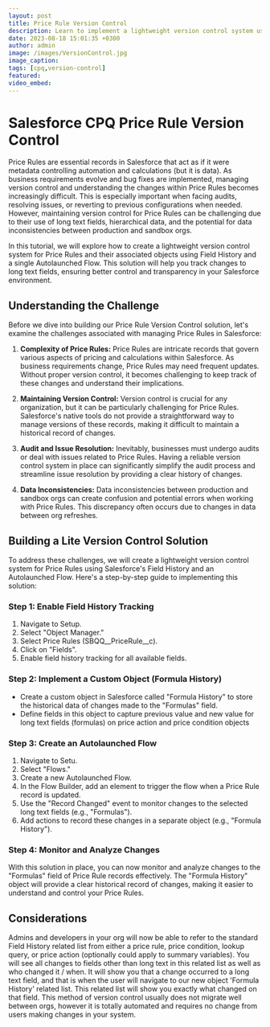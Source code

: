 ```yaml
---
layout: post
title: Price Rule Version Control
description: Learn to implement a lightweight version control system using Field History and Autolaunched Flows to track changes in long text fields, ensuring smoother audits, issue resolutions, and an error-free Salesforce environment.
date: 2023-08-18 15:01:35 +0300
author: admin
image: /images/VersionControl.jpg
image_caption: 
tags: [cpq,version-control]
featured:
video_embed: 
---
```

# Salesforce CPQ Price Rule Version Control

Price Rules are essential records in Salesforce that act as if it were metadata controlling automation and calculations (but it is data). As business requirements evolve and bug fixes are implemented, managing version control and understanding the changes within Price Rules becomes increasingly difficult. This is especially important when facing audits, resolving issues, or reverting to previous configurations when needed. However, maintaining version control for Price Rules can be challenging due to their use of long text fields, hierarchical data, and the potential for data inconsistencies between production and sandbox orgs.

In this tutorial, we will explore how to create a lightweight version control system for Price Rules and their associated objects using Field History and a single Autolaunched Flow. This solution will help you track changes to long text fields, ensuring better control and transparency in your Salesforce environment.

## Understanding the Challenge

Before we dive into building our Price Rule Version Control solution, let's examine the challenges associated with managing Price Rules in Salesforce:

1. **Complexity of Price Rules:** Price Rules are intricate records that govern various aspects of pricing and calculations within Salesforce. As business requirements change, Price Rules may need frequent updates. Without proper version control, it becomes challenging to keep track of these changes and understand their implications.

2. **Maintaining Version Control:** Version control is crucial for any organization, but it can be particularly challenging for Price Rules. Salesforce's native tools do not provide a straightforward way to manage versions of these records, making it difficult to maintain a historical record of changes.

3. **Audit and Issue Resolution:** Inevitably, businesses must undergo audits or deal with issues related to Price Rules. Having a reliable version control system in place can significantly simplify the audit process and streamline issue resolution by providing a clear history of changes.

4. **Data Inconsistencies:** Data inconsistencies between production and sandbox orgs can create confusion and potential errors when working with Price Rules. This discrepancy often occurs due to changes in data between org refreshes.

## Building a Lite Version Control Solution

To address these challenges, we will create a lightweight version control system for Price Rules using Salesforce's Field History and an Autolaunched Flow. Here's a step-by-step guide to implementing this solution:

### Step 1: Enable Field History Tracking

1. Navigate to Setup.
2. Select "Object Manager."
3. Select Price Rules (SBQQ__PriceRule__c).
4. Click on "Fields".
5. Enable field history tracking for all available fields.

### Step 2: Implement a Custom Object (Formula History)

- Create a custom object in Salesforce called "Formula History" to store the historical data of changes made to the "Formulas" field.
- Define fields in this object to capture previous value and new value for long text fields (formulas) on price action and price condition objects

### Step 3: Create an Autolaunched Flow

1. Navigate to Setu.
3. Select "Flows."
4. Create a new Autolaunched Flow.
5. In the Flow Builder, add an element to trigger the flow when a Price Rule record is updated.
6. Use the "Record Changed" event to monitor changes to the selected long text fields (e.g., "Formulas").
7. Add actions to record these changes in a separate object (e.g., "Formula History").

### Step 4: Monitor and Analyze Changes

With this solution in place, you can now monitor and analyze changes to the "Formulas" field of Price Rule records effectively. The "Formula History" object will provide a clear historical record of changes, making it easier to understand and control your Price Rules.

## Considerations

Admins and developers in your org will now be able to refer to the standard Field History related list from either a price rule, price condition, lookup query, or price action (optionally could apply to summary variables). You will see all changes to fields other than long text in this related list as well as who changed it / when. It will show you that a change occurred to a long text field, and that is when the user will navigate to our new object 'Formula History' related list. This related list will show you exactly what changed on that field. This method of version control usually does not migrate well between orgs, however it is totally automated and requires no change from users making changes in your system.
